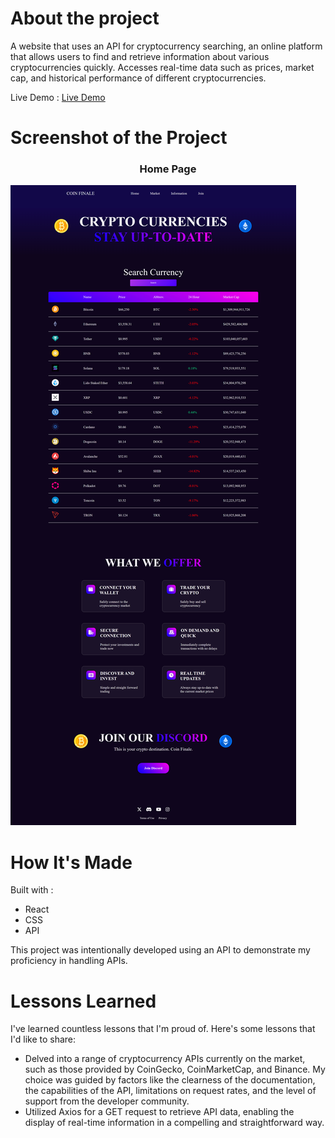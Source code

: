 # About the project

A website that uses an API for cryptocurrency searching, an online platform that allows users to find and retrieve information about various cryptocurrencies quickly. Accesses real-time data such as prices, market cap, and historical performance of different cryptocurrencies. 


Live Demo : [Live Demo](https://coin-finale.vercel.app/)

# Screenshot of the Project 

<h3 align="center">Home Page</h3>

![Screenshot of Home Page](https://github.com/richardbvu/coin-finale/blob/main/src/images/screenshot-coin.png)


# How It's Made
Built with : 
* React
* CSS
* API

This project was intentionally developed using an API to demonstrate my proficiency in handling APIs.

# Lessons Learned
I've learned countless lessons that I'm proud of. Here's some lessons that I'd like to share: 

* Delved into a range of cryptocurrency APIs currently on the market, such as those provided by CoinGecko, CoinMarketCap, and Binance. My choice was guided by factors like the clearness of the documentation, the capabilities of the API, limitations on request rates, and the level of support from the developer community.
* Utilized Axios for a GET request to retrieve API data, enabling the display of real-time information in a compelling and straightforward way.
